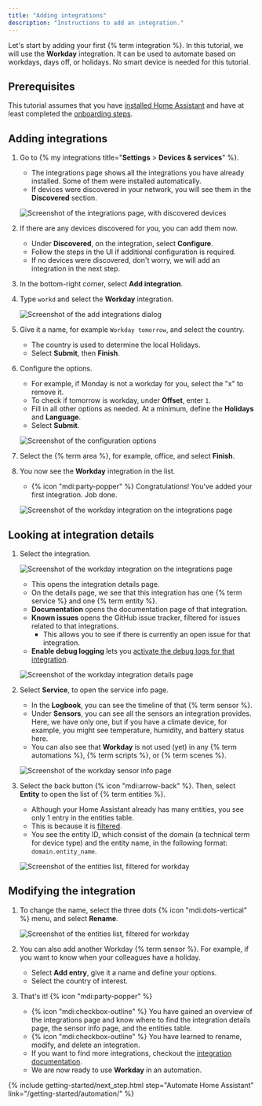 ```yaml
---
title: "Adding integrations"
description: "Instructions to add an integration."
---
```

Let's start by adding your first {% term integration %}. In this tutorial, we will use the **Workday** integration. It can be used to automate based on workdays, days off, or holidays. No smart device is needed for this tutorial.

## Prerequisites

This tutorial assumes that you have [installed Home Assistant](/installation/) and have at least completed the [onboarding steps](/getting-started/onboarding/).

## Adding integrations

1. Go to {% my integrations title="**Settings** > **Devices & services**" %}.
   - The integrations page shows all the integrations you have already installed. Some of them were installed automatically.
   - If devices were discovered in your network, you will see them in the **Discovered** section.

   ![Screenshot of the integrations page, with discovered devices](/images/getting-started/integrations_page_discovered.png)
  
2. If there are any devices discovered for you, you can add them now.
   - Under **Discovered**, on the integration, select **Configure**.
   - Follow the steps in the UI if additional configuration is required.
   - If no devices were discovered, don't worry, we will add an integration in the next step.
3. In the bottom-right corner, select **Add integration**.
4. Type `workd` and select the **Workday** integration.

   ![Screenshot of the add integrations dialog](/images/getting-started/add_workday_integration.png)

5. Give it a name, for example `Workday tomorrow`, and select the country.
   - The country is used to determine the local Holidays.
   - Select **Submit**, then **Finish**.
6. Configure the options.
    - For example, if Monday is not a workday for you, select the "x" to remove it.
    - To check if tomorrow is workday, under **Offset**, enter `1`.
    - Fill in all other options as needed. At a minimum, define the **Holidays** and **Language**.
    - Select **Submit**.

   ![Screenshot of the configuration options](/images/getting-started/workday_configure.png)
7. Select the {% term area %}, for example, office, and select **Finish**.
8. You now see the **Workday** integration in the list.
   - {% icon "mdi:party-popper" %} Congratulations! You've added your first integration. Job done.

   ![Screenshot of the workday integration on the integrations page](/images/getting-started/workday_select_integration.png)

## Looking at integration details

1. Select the integration.

   ![Screenshot of the workday integration on the integrations page](/images/getting-started/workday_select_integration.png)

   - This opens the integration details page.
   - On the details page, we see that this integration has one {% term service %} and one {% term entity %}.
   - **Documentation** opens the documentation page of that integration.
   - **Known issues** opens the GitHub issue tracker, filtered for issues related to that integrations.
     - This allows you to see if there is currently an open issue for that integration.
   - **Enable debug logging** lets you [activate the debug logs for that integration](/docs/configuration/troubleshooting/#debug-logs-and-diagnostics).

   ![Screenshot of the workday integration details page](/images/getting-started/workday_sensor_details.png)

2. Select **Service**, to open the service info page.
   - In the **Logbook**, you can see the timeline of that {% term sensor %}.
   - Under **Sensors**, you can see all the sensors an integration provides. Here, we have only one, but if you have a climate device, for example, you might see temperature, humidity, and battery status here.
   - You can also see that **Workday** is not used (yet) in any {% term automations %}, {% term scripts %}, or {% term scenes %}.

   ![Screenshot of the workday sensor info page](/images/getting-started/workday_service_info.png)
3. Select the back button {% icon "mdi:arrow-back" %}. Then, select **Entity** to open the list of {% term entities %}.
   - Although your Home Assistant already has many entities, you see only 1 entry in the entities table.
   - This is because it is [filtered](/docs/organizing/tables#filtering-items-in-a-table).
   - You see the entity ID, which consist of the domain (a technical term for device type) and the entity name, in the following format: `domain.entity_name`.

   ![Screenshot of the entities list, filtered for workday](/images/getting-started/workday_entities_list.png)

## Modifying the integration

1. To change the name, select the three dots {% icon "mdi:dots-vertical" %} menu, and select **Rename**.

   ![Screenshot of the entities list, filtered for workday](/images/getting-started/workday_three_dots.png)
2. You can also add another Workday {% term sensor %}. For example, if you want to know when your colleagues have a holiday.
   - Select **Add entry**, give it a name and define your options.
   - Select the country of interest.
3. That's it! {% icon "mdi:party-popper" %}
   - {% icon "mdi:checkbox-outline" %} You have gained an overview of the integrations page and know where to find the integration details page, the sensor info page, and the entities table.
   - {% icon "mdi:checkbox-outline" %} You have learned to rename, modify, and delete an integration.
   - If you want to find more integrations, checkout the [integration documentation](/integrations/workday/).
   - We are now ready to use **Workday** in an automation.

{% include getting-started/next_step.html step="Automate Home Assistant" link="/getting-started/automation/" %}